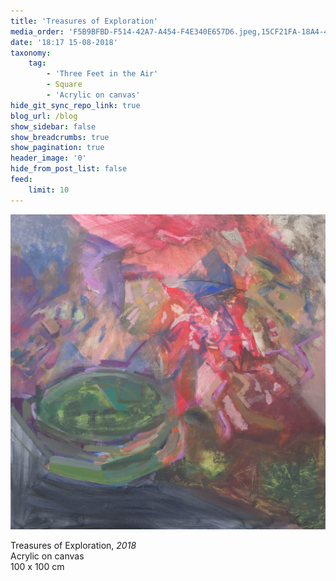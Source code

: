 ```yaml
---
title: 'Treasures of Exploration'
media_order: 'F5B9BFBD-F514-42A7-A454-F4E340E657D6.jpeg,15CF21FA-18A4-4621-881F-A3DF34D1A6E4.jpeg'
date: '18:17 15-08-2018'
taxonomy:
    tag:
        - 'Three Feet in the Air'
        - Square
        - 'Acrylic on canvas'
hide_git_sync_repo_link: true
blog_url: /blog
show_sidebar: false
show_breadcrumbs: true
show_pagination: true
header_image: '0'
hide_from_post_list: false
feed:
    limit: 10
---
```


[![](15CF21FA-18A4-4621-881F-A3DF34D1A6E4.jpeg)](/paintings/treasures-of-exploration)  
  
Treasures of Exploration, _2018_  
Acrylic on canvas  
100 x 100 cm